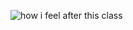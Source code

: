 ![how i feel after this class](https://github.com/user-attachments/assets/69ea35d7-f82f-44b2-9520-c7fdf229d0de)
